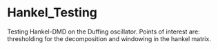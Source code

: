 # Hankel_Testing
Testing Hankel-DMD on the Duffing oscillator. Points of interest are: thresholding for the decomposition and windowing in the hankel matrix. 
